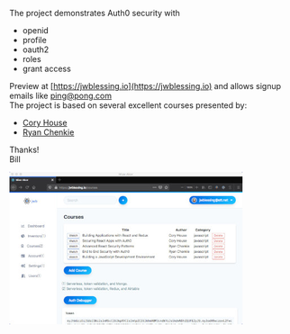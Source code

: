 The project demonstrates Auth0 security with 
- openid
- profile
- oauth2
- roles 
- grant access
 
Preview at [https://jwblessing.io](https://jwblessing.io) and allows signup emails like ping@pong.com
<br/>
The project is based on several excellent courses presented by:

- [Cory House](https://github.com/coryhouse)
- [Ryan Chenkie](https://github.com/chenkie)

Thanks!
<br />
Bill
<br />

![Alt text](docs/courses-page.jpg)

